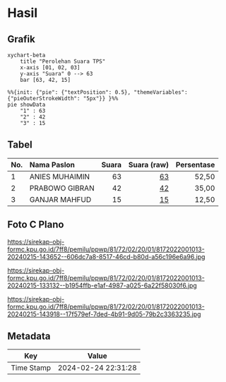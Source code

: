 # Hasil

## Grafik

```mermaid
xychart-beta
    title "Perolehan Suara TPS"
    x-axis [01, 02, 03]
    y-axis "Suara" 0 --> 63
    bar [63, 42, 15]
```

```mermaid
%%{init: {"pie": {"textPosition": 0.5}, "themeVariables": {"pieOuterStrokeWidth": "5px"}} }%%
pie showData
    "1" : 63
    "2" : 42
    "3" : 15
```

## Tabel

| No. | Nama Paslon    | Suara | Suara (raw) | Persentase |
|:--- |:-------------- | -----:| -----------:| ----------:|
| 1   | ANIES MUHAIMIN | 63    | [63][p-1]   | 52,50      |
| 2   | PRABOWO GIBRAN | 42    | [42][p-2]   | 35,00      |
| 3   | GANJAR MAHFUD  | 15    | [15][p-3]   | 12,50      |


[p-1]: https://github.com/gigit-pemilu/pemilu-2024-81-maluku/blob/main/pilpres/hitung-suara/sub/81-maluku/sub/72-kota-tual/sub/02-pulau-dullah-selatan/sub/2001-tual/sub/013-tps/sub/paslon-1.txt
[p-2]: https://github.com/gigit-pemilu/pemilu-2024-81-maluku/blob/main/pilpres/hitung-suara/sub/81-maluku/sub/72-kota-tual/sub/02-pulau-dullah-selatan/sub/2001-tual/sub/013-tps/sub/paslon-2.txt
[p-3]: https://github.com/gigit-pemilu/pemilu-2024-81-maluku/blob/main/pilpres/hitung-suara/sub/81-maluku/sub/72-kota-tual/sub/02-pulau-dullah-selatan/sub/2001-tual/sub/013-tps/sub/paslon-3.txt

## Foto C Plano

https://sirekap-obj-formc.kpu.go.id/7ff8/pemilu/ppwp/81/72/02/20/01/8172022001013-20240215-143652--606dc7a8-8517-46cd-b80d-a56c196e6a96.jpg

https://sirekap-obj-formc.kpu.go.id/7ff8/pemilu/ppwp/81/72/02/20/01/8172022001013-20240215-133132--b1954ffb-e1af-4987-a025-6a22f58030f6.jpg

https://sirekap-obj-formc.kpu.go.id/7ff8/pemilu/ppwp/81/72/02/20/01/8172022001013-20240215-143918--17f579ef-7ded-4b91-9d05-79b2c3363235.jpg


## Metadata

| Key        | Value               |
| ---------- | ------------------- |
| Time Stamp | 2024-02-24 22:31:28 |



